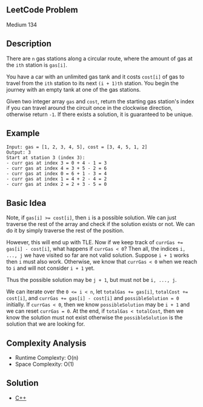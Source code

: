 ## LeetCode Problem
Medium 134

## Description
There are `n` gas stations along a circular route, where the amount of gas at the `ith` station is `gas[i]`.

You have a car with an unlimited gas tank and it costs `cost[i]` of gas to travel from the `ith` station to its next `(i + 1)th` station. You begin the journey with an empty tank at one of the gas stations.

Given two integer array `gas` and `cost`, return the starting gas station's index if you can travel around the circuit once in the clockwise direction, otherwise return `-1`. If there exists a solution, it is guaranteed to be unique.

## Example
```
Input: gas = [1, 2, 3, 4, 5], cost = [3, 4, 5, 1, 2]
Output: 3
Start at station 3 (index 3):
- curr gas at index 3 = 0 + 4 - 1 = 3
- curr gas at index 4 = 3 + 5 - 2 = 6
- curr gas at index 0 = 6 + 1 - 3 = 4
- curr gas at index 1 = 4 + 2 - 4 = 2
- curr gas at index 2 = 2 + 3 - 5 = 0
```

## Basic Idea
Note, if `gas[i] >= cost[i]`, then `i` is a possible solution. We can just traverse the rest of the array and check if the solution exists or not. We can do it by simply traverse the rest of the position.

However, this will end up with TLE. Now if we keep track of `currGas += gas[i] - cost[i]`, what happens if `currGas < 0`? Then all, the indices `i, ..., j` we have visited so far are not valid solution. Suppose `i + 1` works then `i` must also work. Otherwise, we know that `currGas < 0` when we reach to `i` and will not consider `i + 1` yet.

Thus the possible solution may be `j + 1`, but must not be `i, ..., j`.

We can iterate over the `0 <= i < n`, let `totalGas += gas[i]`, `totalCost += cost[i]`, and `currGas += gas[i] - cost[i]` and `possibleSolution = 0` initially. If `currGas < 0`, then we know `possibleSolution` may be `i + 1` and we can reset `currGas = 0`. At the end, if `totalGas < totalCost`, then we know the solution must not exist otherwise the `possibleSolution` is the solution that we are looking for.

## Complexity Analysis
- Runtime Complexty: O(n)
- Space Complexity: O(1)

## Solution
- [C++](./solution.cpp)
